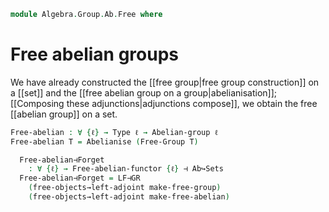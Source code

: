 <!--
```agda
open import Algebra.Group.Ab.Abelianisation
open import Algebra.Group.Cat.Base
open import Algebra.Group.Free
open import Algebra.Group.Ab
open import Algebra.Group

open import Cat.Functor.Adjoint.Compose
open import Cat.Functor.Adjoint
open import Cat.Prelude
```
-->

```agda
module Algebra.Group.Ab.Free where
```

# Free abelian groups

We have already constructed the [[free group|free group construction]]
on a [[set]] and the [[free abelian group on a group|abelianisation]];
[[Composing these adjunctions|adjunctions compose]], we obtain the free
[[abelian group]] on a set.

[free group on a set]: Algebra.Group.Free.html
[free abelian group on a group]: Algebra.Group.Ab.Abelianisation.html

```agda
Free-abelian : ∀ {ℓ} → Type ℓ → Abelian-group ℓ
Free-abelian T = Abelianise (Free-Group T)
```

<!--
```agda
mutual
  Free-abelian-functor : ∀ {ℓ} → Functor (Sets ℓ) (Ab ℓ)
  Free-abelian-functor = _
```
-->

```agda
  Free-abelian⊣Forget
    : ∀ {ℓ} → Free-abelian-functor {ℓ} ⊣ Ab↪Sets
  Free-abelian⊣Forget = LF⊣GR
    (free-objects→left-adjoint make-free-group)
    (free-objects→left-adjoint make-free-abelian)
```

<!--
```agda
open is-group-hom

module _ {ℓ} (T : Type ℓ) (t-set : is-set T) where
  function→free-ab-hom : (G : Abelian-group ℓ) → (T → ⌞ G ⌟) → Ab.Hom (Free-abelian T) G
  function→free-ab-hom G fn = morp where
    module G = Abelian-group-on (G .snd)
    go₀ : Free-group T → ⌞ G ⌟
    go₀ = fold-free-group {G = G .fst , G.Abelian→Group-on} fn .fst

    go : ⌞ Free-abelian T ⌟ → ⌞ G ⌟
    go (inc x)              = go₀ x
    go (glue (a , b , c) i) = go₀ a G.* G.commutes {go₀ b} {go₀ c} i
    go (squash x y p q i j) =
      G.has-is-set (go x) (go y) (λ i → go (p i)) (λ i → go (q i)) i j

    morp : Ab.Hom (Free-abelian T) G
    morp .fst = go
    morp .snd .pres-⋆ = elim! λ x y → refl
```
-->
